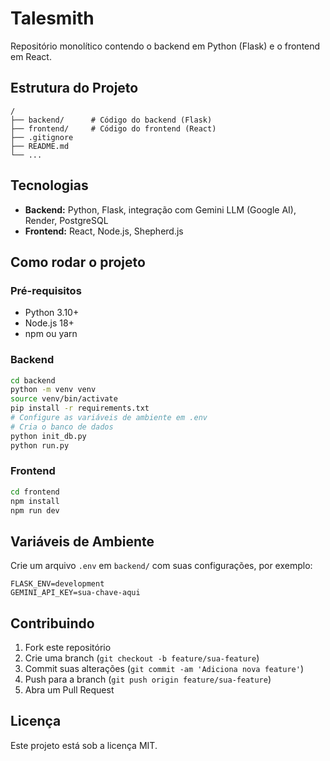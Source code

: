 # Talesmith

Repositório monolítico contendo o backend em Python (Flask) e o frontend em React.

## Estrutura do Projeto

```
/
├── backend/      # Código do backend (Flask)
├── frontend/     # Código do frontend (React)
├── .gitignore
├── README.md
└── ...
```

## Tecnologias

- **Backend:** Python, Flask, integração com Gemini LLM (Google AI), Render, PostgreSQL
- **Frontend:** React, Node.js, Shepherd.js

## Como rodar o projeto

### Pré-requisitos

- Python 3.10+
- Node.js 18+
- npm ou yarn

### Backend

```bash
cd backend
python -m venv venv
source venv/bin/activate
pip install -r requirements.txt
# Configure as variáveis de ambiente em .env
# Cria o banco de dados
python init_db.py
python run.py
```

### Frontend

```bash
cd frontend
npm install
npm run dev
```

## Variáveis de Ambiente

Crie um arquivo `.env` em `backend/` com suas configurações, por exemplo:

```
FLASK_ENV=development
GEMINI_API_KEY=sua-chave-aqui
```

## Contribuindo

1. Fork este repositório
2. Crie uma branch (`git checkout -b feature/sua-feature`)
3. Commit suas alterações (`git commit -am 'Adiciona nova feature'`)
4. Push para a branch (`git push origin feature/sua-feature`)
5. Abra um Pull Request

## Licença

Este projeto está sob a licença MIT.
